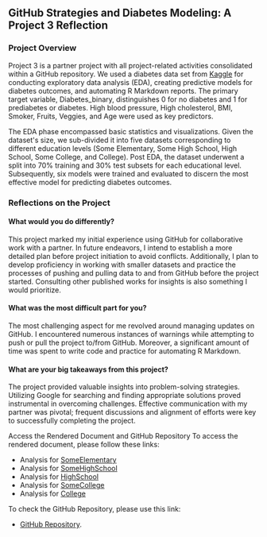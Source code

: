 ## GitHub Strategies and Diabetes Modeling: A Project 3 Reflection

### Project Overview
Project 3 is a partner project with all project-related activities consolidated within a GitHub repository. We used a diabetes data set from [Kaggle](https://www.kaggle.com/datasets/alexteboul/diabetes-health-indicators-dataset/) for conducting exploratory data analysis (EDA), creating predictive models for diabetes outcomes, and automating R Markdown reports. The primary target variable, Diabetes_binary, distinguishes 0 for no diabetes and 1 for prediabetes or diabetes. High blood pressure, High cholesterol, BMI, Smoker, Fruits, Veggies, and Age were used as key predictors. 

The EDA phase encompassed basic statistics and visualizations. Given the dataset's size, we sub-divided it into five datasets corresponding to different education levels (Some Elementary, Some High School, High School, Some College, and College). Post EDA, the dataset underwent a split into 70% training and 30% test subsets for each educational level. Subsequently, six models were trained and evaluated to discern the most effective model for predicting diabetes outcomes.

### Reflections on the Project
#### What would you do differently?
This project marked my initial experience using GitHub for collaborative work with a partner. In future endeavors, I intend to establish a more detailed plan before project initiation to avoid conflicts. Additionally, I plan to develop proficiency in working with smaller datasets and practice the processes of pushing and pulling data to and from GitHub before the project started. Consulting other published works for insights is also something I would prioritize.

#### What was the most difficult part for you?
The most challenging aspect for me revolved around managing updates on GitHub. I encountered numerous instances of warnings while attempting to push or pull the project to/from GitHub. Moreover, a significant amount of time was spent to write code and practice for automating R Markdown.

#### What are your big takeaways from this project?
The project provided valuable insights into problem-solving strategies. Utilizing Google for searching and finding appropriate solutions proved instrumental in overcoming challenges. Effective communication with my partner was pivotal; frequent discussions and alignment of efforts were key to successfully completing the project.

Access the Rendered Document and GitHub Repository
To access the rendered document, please follow these links:
- Analysis for [SomeElementary](https://fhzhkunming.github.io/ST558Project3/SomeElementary.html)  
- Analysis for [SomeHighSchool](https://fhzhkunming.github.io/ST558Project3/SomeHighSchool.html)  
- Analysis for [HighSchool](https://fhzhkunming.github.io/ST558Project3/HighSchool.html)  
- Analysis for [SomeCollege](https://fhzhkunming.github.io/ST558Project3/SomeCollege.html)  
- Analysis for [College](https://fhzhkunming.github.io/ST558Project3/College.html)  

To check the GitHub Repository, please use this link:
- [GitHub Repository](https://fhzhkunming.github.io/ST558Project3/).

